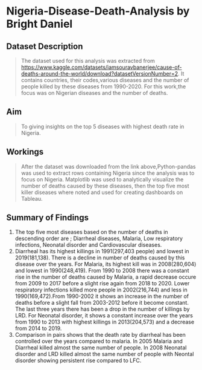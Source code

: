 # Nigeria-Disease-Death-Analysis by Bright Daniel
## Dataset Description
> The dataset used for this analysis was extracted from https://www.kaggle.com/datasets/iamsouravbanerjee/cause-of-deaths-around-the-world/download?datasetVersionNumber=2. It contains countries, their codes,various diseases and the number of people killed by these diseases from 1990-2020. For this work,the focus was on Nigerian diseases and the number of deaths.
## Aim
> To giving insights on the top 5 diseases with highest death rate in Nigeria.
## Workings
>After the dataset was downloaded from the link above,Python-pandas was used to extract rows containing Nigeria since the analysis was to focus on Nigeria. Matplotlib was used to analytically visualize the number of deaths caused by these diseases, then the top five most killer diseases where noted and used for creating dashboards on Tableau.
## Summary of Findings
1. The top five most diseases based on the number of deaths in descending order are ; Diarrheal diseases, Malaria, Low respiratory infections, Neonatal disorder and Cardiovascular diseases.
2. Diarrheal has its highest killings in 1991(297,403 people) and lowest in 2019(181,138). There is a decline in number of deaths caused by this disease over the years. For Malaria, its highest kill was in 2008(280,604) and lowest in 1990(248,419). From 1990 to 2008 there was a constant rise in the number of deaths caused by Malaria, a rapid decrease occure from 2009 to 2017 before  a slight rise again from 2018 to 2020.
Lower respiratory infections killed more people in 2002(216,744) and less in 1990(169,472).From 1990-2002 it shows an increase in the number of deaths before a slight fall from 2003-2012 before it become constant. The last three years there has been a drop in the number of killings by LRD. For Neonatal disorder, it shows a constant increase over the years from 1990 to 2013 with highest killings in 2013(204,573) and a decrease from 2014 to 2019.
3. Comparison in pairs shows that the death rate by diarrheal has been controlled over the years compared to malaria. In 2005 Malaria and Diarrheal killed almost the same number of people. In 2008 Neonatal disorder and LRD killed almost the same number of people with Neontal disorder showing persistent rise compared to LFC.
